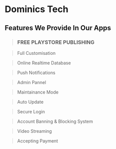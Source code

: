# Dominics Tech

## Features We Provide In Our Apps

> ### FREE PLAYSTORE PUBLISHING

> Full Customisation

 > Online Realtime Database
 
 >Push Notifications
 
> Admin Pannel
 
 >Maintainance Mode
 
 >Auto Update
 
 >Secure Login
 
 >Account Banning & Blocking System
 
 >Video Streaming
 
 >Accepting Payment
